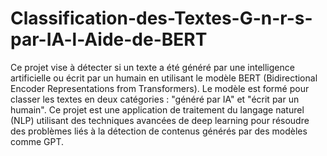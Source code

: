 # Classification-des-Textes-G-n-r-s-par-IA-l-Aide-de-BERT
Ce projet vise à détecter si un texte a été généré par une intelligence artificielle ou écrit par un humain en utilisant le modèle BERT (Bidirectional Encoder Representations from Transformers). Le modèle est formé pour classer les textes en deux catégories : "généré par IA" et "écrit par un humain". Ce projet est une application de traitement du langage naturel (NLP) utilisant des techniques avancées de deep learning pour résoudre des problèmes liés à la détection de contenus générés par des modèles comme GPT.
